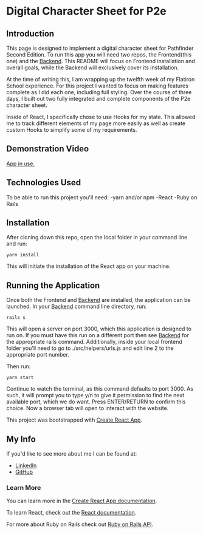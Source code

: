 # Digital Character Sheet for P2e

## Introduction

This page is designed to implement a digital character sheet for Pathfinder Second Edition. To run this app you will need two repos, the Frontend(this one) and the [Backend](https://github.com/Zietieflr/project-week-backend-Mod4). This README will focus on Frontend installation and overall goals, while the Backend will exclusively cover its installation. 

At the time of writing this, I am wrapping up the twelfth week of my Flatiron School experience. For this project I wanted to focus on making features complete as I did each one, including full styling. Over the course of three days, I built out two fully integrated and complete components of the P2e character sheet. 

Inside of React, I specifically chose to use Hooks for my state. This allowed me to track different elements of my page more easily as well as create custom Hooks to simplify some of my requirements. 

## Demonstration Video

[App in use.](https://youtu.be/wsU3MPdfwTo)

## Technologies Used

To be able to run this project you'll need:
-yarn and/or npm
-React
-Ruby on Rails

## Installation

After cloning down this repo, open the local folder in your command line and run: 
```
yarn install
```
This will initiate the installation of the React app on your machine. 

## Running the Application

Once both the Frontend and [Backend](https://us04web.zoom.us/j/79071125630?pwd=YUtQUWVkQzcxU2pVVy9oekRab3VlZz09) are installed, the application can be launched. 
In your [Backend](https://us04web.zoom.us/j/79071125630?pwd=YUtQUWVkQzcxU2pVVy9oekRab3VlZz09) command line directory, run:
```
rails s
```
This will open a server on port 3000, which this application is designed to run on. If you must have this run on a different port then see [Backend](https://us04web.zoom.us/j/79071125630?pwd=YUtQUWVkQzcxU2pVVy9oekRab3VlZz09) for the appropriate rails command. Additionally, inside your local frontend folder you'll need to go to ./src/helpers/urls.js and edit line 2 to the appropriate port number. 

Then run: 
```
yarn start
```
Continue to watch the terminal, as this command defaults to port 3000. As such, it will prompt you to type y/n to give it permission to find the next available port, which we do want. Press ENTER/RETURN to confirm this choice. Now a browser tab will open to interact with the website. 

This project was bootstrapped with [Create React App](https://github.com/facebook/create-react-app).

## My Info

If you'd like to see more about me I can be found at:

- [LinkedIn](https://www.linkedin.com/in/logan-mcguire/)
- [GitHub](https://github.com/Zietieflr)

### Learn More

You can learn more in the [Create React App documentation](https://facebook.github.io/create-react-app/docs/getting-started).

To learn React, check out the [React documentation](https://reactjs.org/).

For more about Ruby on Rails check out [Ruby on Rails API](https://api.rubyonrails.org/).